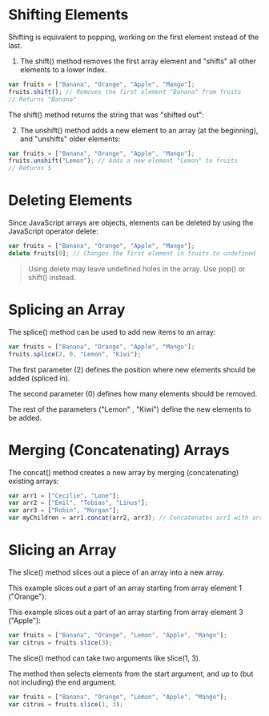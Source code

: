 # Shifting Elements

Shifting is equivalent to popping, working on the first element instead of the last.

1. The shift() method removes the first array element and "shifts" all other elements to a lower index.

```js
var fruits = ["Banana", "Orange", "Apple", "Mango"];
fruits.shift(); // Removes the first element "Banana" from fruits
// Returns "Banana"
```

The shift() method returns the string that was "shifted out":

2. The unshift() method adds a new element to an array (at the beginning), and "unshifts" older elements:

```js
var fruits = ["Banana", "Orange", "Apple", "Mango"];
fruits.unshift("Lemon"); // Adds a new element "Lemon" to fruits
// Returns 5
```

# Deleting Elements

Since JavaScript arrays are objects, elements can be deleted by using the JavaScript operator delete:

```js
var fruits = ["Banana", "Orange", "Apple", "Mango"];
delete fruits[0]; // Changes the first element in fruits to undefined
```

> Using delete may leave undefined holes in the array. Use pop() or shift() instead.

# Splicing an Array

The splice() method can be used to add new items to an array:

```js
var fruits = ["Banana", "Orange", "Apple", "Mango"];
fruits.splice(2, 0, "Lemon", "Kiwi");
```

The first parameter (2) defines the position where new elements should be added (spliced in).

The second parameter (0) defines how many elements should be removed.

The rest of the parameters ("Lemon" , "Kiwi") define the new elements to be added.

# Merging (Concatenating) Arrays

The concat() method creates a new array by merging (concatenating) existing arrays:

```js
var arr1 = ["Cecilie", "Lone"];
var arr2 = ["Emil", "Tobias", "Linus"];
var arr3 = ["Robin", "Morgan"];
var myChildren = arr1.concat(arr2, arr3); // Concatenates arr1 with arr2 and arr3
```

# Slicing an Array

The slice() method slices out a piece of an array into a new array.

This example slices out a part of an array starting from array element 1 ("Orange"):

This example slices out a part of an array starting from array element 3 ("Apple"):

```js
var fruits = ["Banana", "Orange", "Lemon", "Apple", "Mango"];
var citrus = fruits.slice(3);
```

The slice() method can take two arguments like slice(1, 3).

The method then selects elements from the start argument, and up to (but not including) the end argument.

```js
var fruits = ["Banana", "Orange", "Lemon", "Apple", "Mango"];
var citrus = fruits.slice(1, 3);
```
